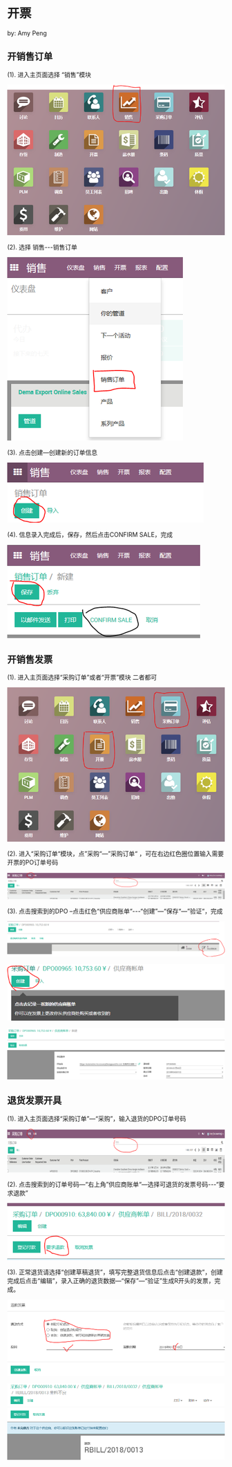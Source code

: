 # 开票

by: Amy Peng

## 开销售订单

(1). 进入主页面选择 “销售”模块

![开销售订单](_images/SO1.png)

(2). 选择 销售---销售订单

![开销售订单](_images/SO2.png)

(3). 点击创建—创建新的订单信息

![开销售订单](_images/SO3.png)

(4). 信息录入完成后，保存，然后点击CONFIRM SALE，完成

![开销售订单](_images/SO4.png)

## 开销售发票

(1). 进入主页面选择“采购订单”或者“开票”模块  二者都可

![开销售发票](_images/Bill.png)

(2). 进入“采购订单“模块，点”采购“—”采购订单“ ，可在右边红色圈位置输入需要开票的PO订单号码

![开销售发票](_images/Bill2.png)

(3). 点击搜索到的DPO –点击红色“供应商账单“---“创建”—“保存“—”验证“，完成

![开销售发票](_images/Bill3.png)

![开销售发票](_images/Bill4.png)

![开销售发票](_images/Bill5.png)

## 退货发票开具

(1). 进入主页面选择“采购订单”—“采购”，输入退货的DPO订单号码

![退货发票开具](_images/RBill.png)

(2). 点击搜索到的订单号码—“右上角”供应商账单“—选择可退货的发票号码---“要求退款”

![退货发票开具](_images/RBill2.png)

(3). 正常退货请选择“创建草稿退货”，填写完整退货信息后点击“创建退款”，创建完成后点击“编辑”，录入正确的退货数据—“保存”—“验证”生成R开头的发票，完成。

![退货发票开具](_images/RBill3.png)

![退货发票开具](_images/RBill4.png)
